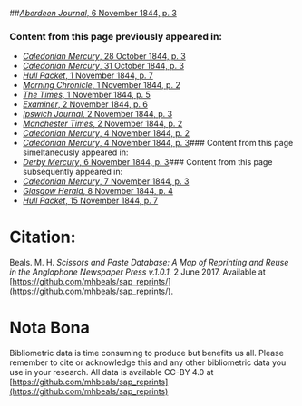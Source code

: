 ##[*Aberdeen Journal*, 6 November 1844, p. 3](https://mhbeals.github.io/sap_html/Aberdeen-Journal/Aberdeen-Journal-6-November-1844-p-3)

### Content from this page previously appeared in:
+ [*Caledonian Mercury*, 28 October 1844, p. 3](https://mhbeals.github.io/sap_html/Caledonian-Mercury/Caledonian-Mercury-28-October-1844-p-3)
+ [*Caledonian Mercury*, 31 October 1844, p. 3](https://mhbeals.github.io/sap_html/Caledonian-Mercury/Caledonian-Mercury-31-October-1844-p-3)
+ [*Hull Packet*, 1 November 1844, p. 7](https://mhbeals.github.io/sap_html/Hull-Packet/Hull-Packet-1-November-1844-p-7)
+ [*Morning Chronicle*, 1 November 1844, p. 2](https://mhbeals.github.io/sap_html/Morning-Chronicle/Morning-Chronicle-1-November-1844-p-2)
+ [*The Times*, 1 November 1844, p. 5](https://mhbeals.github.io/sap_html/The-Times/The-Times-1-November-1844-p-5)
+ [*Examiner*, 2 November 1844, p. 6](https://mhbeals.github.io/sap_html/Examiner/Examiner-2-November-1844-p-6)
+ [*Ipswich Journal*, 2 November 1844, p. 3](https://mhbeals.github.io/sap_html/Ipswich-Journal/Ipswich-Journal-2-November-1844-p-3)
+ [*Manchester Times*, 2 November 1844, p. 2](https://mhbeals.github.io/sap_html/Manchester-Times/Manchester-Times-2-November-1844-p-2)
+ [*Caledonian Mercury*, 4 November 1844, p. 2](https://mhbeals.github.io/sap_html/Caledonian-Mercury/Caledonian-Mercury-4-November-1844-p-2)
+ [*Caledonian Mercury*, 4 November 1844, p. 3](https://mhbeals.github.io/sap_html/Caledonian-Mercury/Caledonian-Mercury-4-November-1844-p-3)### Content from this page simeltaneously appeared in:
+ [*Derby Mercury*, 6 November 1844, p. 3](https://mhbeals.github.io/sap_html/Derby-Mercury/Derby-Mercury-6-November-1844-p-3)### Content from this page subsequently appeared in:
+ [*Caledonian Mercury*, 7 November 1844, p. 3](https://mhbeals.github.io/sap_html/Caledonian-Mercury/Caledonian-Mercury-7-November-1844-p-3)
+ [*Glasgow Herald*, 8 November 1844, p. 4](https://mhbeals.github.io/sap_html/Glasgow-Herald/Glasgow-Herald-8-November-1844-p-4)
+ [*Hull Packet*, 15 November 1844, p. 7](https://mhbeals.github.io/sap_html/Hull-Packet/Hull-Packet-15-November-1844-p-7)
                    
# Citation: 

Beals. M. H. *Scissors and Paste Database: A Map of Reprinting and Reuse in the Anglophone Newspaper Press v.1.0.1.* 2 June 2017. Available at [https://github.com/mhbeals/sap_reprints/](https://github.com/mhbeals/sap_reprints/). 
                    
# Nota Bona

Bibliometric data is time consuming to produce but benefits us all. Please remember to cite or acknowledge this and any other bibliometric data you use in your research. All data is available CC-BY 4.0 at [https://github.com/mhbeals/sap_reprints](https://github.com/mhbeals/sap_reprints)